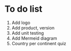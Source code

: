 # To do list

1. Add logo
1. Add product, version
1. Add unit testing
1. Add Mermeid diagram
1. Country per continent quiz
